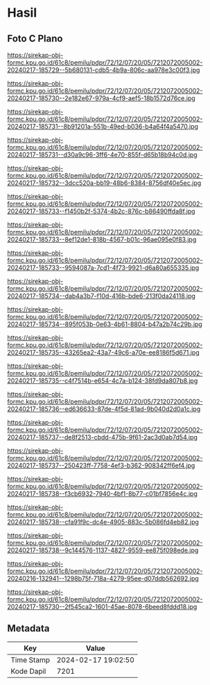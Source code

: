 # Hasil

## Foto C Plano

https://sirekap-obj-formc.kpu.go.id/61c8/pemilu/pdpr/72/12/07/20/05/7212072005002-20240217-185729--5b680131-cdb5-4b9a-806c-aa978e3c00f3.jpg

https://sirekap-obj-formc.kpu.go.id/61c8/pemilu/pdpr/72/12/07/20/05/7212072005002-20240217-185730--2e182e67-979a-4cf9-aef5-18b1572d76ce.jpg

https://sirekap-obj-formc.kpu.go.id/61c8/pemilu/pdpr/72/12/07/20/05/7212072005002-20240217-185731--8b91201a-551b-49ed-b036-b4a64f4a5470.jpg

https://sirekap-obj-formc.kpu.go.id/61c8/pemilu/pdpr/72/12/07/20/05/7212072005002-20240217-185731--d30a9c96-3ff6-4e70-855f-d65b18b94c0d.jpg

https://sirekap-obj-formc.kpu.go.id/61c8/pemilu/pdpr/72/12/07/20/05/7212072005002-20240217-185732--3dcc520a-bb19-48b6-8384-8756df40e5ec.jpg

https://sirekap-obj-formc.kpu.go.id/61c8/pemilu/pdpr/72/12/07/20/05/7212072005002-20240217-185733--f1450b2f-5374-4b2c-876c-b86490ffda8f.jpg

https://sirekap-obj-formc.kpu.go.id/61c8/pemilu/pdpr/72/12/07/20/05/7212072005002-20240217-185733--8ef12de1-818b-4567-b01c-96ae095e0f83.jpg

https://sirekap-obj-formc.kpu.go.id/61c8/pemilu/pdpr/72/12/07/20/05/7212072005002-20240217-185733--9594087a-7cd1-4f73-9921-d6a80a655335.jpg

https://sirekap-obj-formc.kpu.go.id/61c8/pemilu/pdpr/72/12/07/20/05/7212072005002-20240217-185734--dab4a3b7-f10d-416b-bde6-213f0da24118.jpg

https://sirekap-obj-formc.kpu.go.id/61c8/pemilu/pdpr/72/12/07/20/05/7212072005002-20240217-185734--895f053b-0e63-4b61-8804-b47a2b74c29b.jpg

https://sirekap-obj-formc.kpu.go.id/61c8/pemilu/pdpr/72/12/07/20/05/7212072005002-20240217-185735--43265ea2-43a7-49c6-a70e-ee8186f5d671.jpg

https://sirekap-obj-formc.kpu.go.id/61c8/pemilu/pdpr/72/12/07/20/05/7212072005002-20240217-185735--c4f7514b-e654-4c7a-b124-38fd9da807b8.jpg

https://sirekap-obj-formc.kpu.go.id/61c8/pemilu/pdpr/72/12/07/20/05/7212072005002-20240217-185736--ed636633-87de-4f5d-81ad-9b040d2d0a1c.jpg

https://sirekap-obj-formc.kpu.go.id/61c8/pemilu/pdpr/72/12/07/20/05/7212072005002-20240217-185737--de8f2513-cbdd-475b-9f61-2ac3d0ab7d54.jpg

https://sirekap-obj-formc.kpu.go.id/61c8/pemilu/pdpr/72/12/07/20/05/7212072005002-20240217-185737--250423ff-7758-4ef3-b362-908342ff6ef4.jpg

https://sirekap-obj-formc.kpu.go.id/61c8/pemilu/pdpr/72/12/07/20/05/7212072005002-20240217-185738--f3cb6932-7940-4bf1-8b77-c01bf7856e4c.jpg

https://sirekap-obj-formc.kpu.go.id/61c8/pemilu/pdpr/72/12/07/20/05/7212072005002-20240217-185738--cfa91f9c-dc4e-4905-883c-5b086fd4eb82.jpg

https://sirekap-obj-formc.kpu.go.id/61c8/pemilu/pdpr/72/12/07/20/05/7212072005002-20240217-185738--9c144576-1137-4827-9559-ee875f098ede.jpg

https://sirekap-obj-formc.kpu.go.id/61c8/pemilu/pdpr/72/12/07/20/05/7212072005002-20240216-132941--1298b75f-718a-4279-95ee-d07ddb562692.jpg

https://sirekap-obj-formc.kpu.go.id/61c8/pemilu/pdpr/72/12/07/20/05/7212072005002-20240217-185730--2f545ca2-1601-45ae-8078-6beed8fddd18.jpg


## Metadata

| Key        | Value               |
| ---------- | ------------------- |
| Time Stamp | 2024-02-17 19:02:50 |
| Kode Dapil | 7201                |



